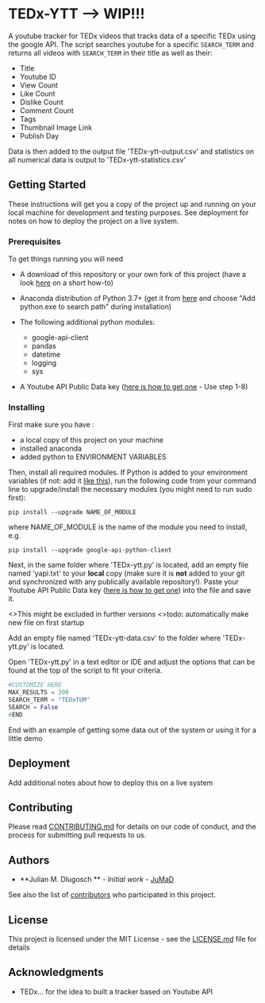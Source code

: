 # TEDx-YTT --> WIP!!!
A youtube tracker for TEDx videos that tracks data of a specific TEDx using the google API.
The script searches youtube for a specific `SEARCH_TERM` and returns all videos with `SEARCH_TERM` in their title as well as their:
- Title
- Youtube ID
- View Count
- Like Count
- Dislike Count
- Comment Count
- Tags
- Thumbnail Image Link
- Publish Day

Data is then added to the output file 'TEDx-ytt-output.csv' and statistics on all numerical data is output to 'TEDx-ytt-statistics.csv'

## Getting Started

These instructions will get you a copy of the project up and running on your local machine for development and testing purposes. See deployment for notes on how to deploy the project on a live system.

### Prerequisites

To get things running you will need

- A download of this repository or your own fork of this project (have a look [here](https://help.github.com/articles/fork-a-repo/) on a short how-to)
- Anaconda distribution of Python 3.7+ (get it from [here](https://www.anaconda.com/download/) and choose "Add python.exe to search path" during installation)
- The following additional python modules: 

    - google-api-client
    - pandas
    - datetime
    - logging
    - sys
    
 - A Youtube API Public Data key ([here is how to get one](https://www.slickremix.com/docs/get-api-key-for-youtube/)  - Use step 1-8)
    
   

### Installing
First make sure you have :

  - a local copy of this project on your machine
  - installed anaconda 
  - added python to ENVIRONMENT VARIABLES
  
Then, install all required modules. If Python is added to your environment variables (if not: add it [like this](https://goo.gl/GJ9Yza)), run the following code from your command line to upgrade/install the necessary modules  (you might need to run sudo first):
 ```
 pip install --upgrade NAME_OF_MODULE
 ```
 where NAME_OF_MODULE is the name of the module you need to install, e.g.
 ```
 pip install --upgrade google-api-python-client
 ```
 
 Next, in the same folder where 'TEDx-ytt.py' is located, add an empty file named 'yapi.txt' to your **local** copy (make sure it is **not** added to your git and synchronized with any publically available repository!). 
 Paste your Youtube API Public Data key ([here is how to get one](https://www.slickremix.com/docs/get-api-key-for-youtube/)) into the file and save it.
 
 <>This might be excluded in further versions
 <>todo: automatically make new file on first startup
 
 Add an empty file named 'TEDx-ytt-data.csv' to the folder where 'TEDx-ytt.py' is located.
 
 Open 'TEDx-ytt.py' in a text editor or IDE and adjust the options that can be found at the top of the script to fit your criteria.
 
 ```python 
#CUSTOMIZE HERE
MAX_RESULTS = 300
SEARCH_TERM = "TEDxTUM"
SEARCH = False
#END
 ```
 


End with an example of getting some data out of the system or using it for a little demo




## Deployment

Add additional notes about how to deploy this on a live system

## Contributing

Please read [CONTRIBUTING.md](https://gist.github.com/PurpleBooth/b24679402957c63ec426) for details on our code of conduct, and the process for submitting pull requests to us.

## Authors

* **Julian M. Dlugosch ** - *Initial work* - [JuMaD](https://github.com/JuMaD)

See also the list of [contributors](https://github.com/JuMaD/TEDx-YTT/contributors) who participated in this project.

## License

This project is licensed under the MIT License - see the [LICENSE.md](https://github.com/JuMaD/TEDx-YTT/blob/master/LICENSE) file for details

## Acknowledgments

* TEDx... for the idea to built a tracker based on Youtube API
